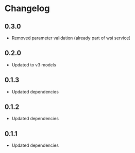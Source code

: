 # Changelog

## 0.3.0

- Removed parameter validation (already part of wsi service)

## 0.2.0

- Updated to v3 models

## 0.1.3

- Updated dependencies

## 0.1.2

- Updated dependencies

## 0.1.1

- Updated dependencies

